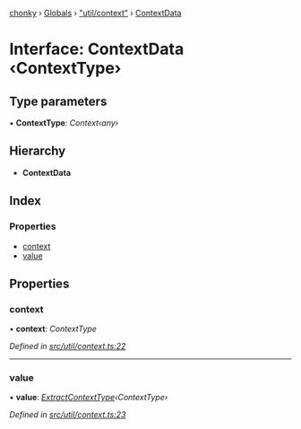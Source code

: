 [chonky](../README.md) › [Globals](../globals.md) › ["util/context"](../modules/_util_context_.md) › [ContextData](_util_context_.contextdata.md)

# Interface: ContextData ‹**ContextType**›

## Type parameters

▪ **ContextType**: *Context‹any›*

## Hierarchy

* **ContextData**

## Index

### Properties

* [context](_util_context_.contextdata.md#context)
* [value](_util_context_.contextdata.md#value)

## Properties

###  context

• **context**: *ContextType*

*Defined in [src/util/context.ts:22](https://github.com/TimboKZ/Chonky/blob/3d6eae9/src/util/context.ts#L22)*

___

###  value

• **value**: *[ExtractContextType](../modules/_util_context_.md#extractcontexttype)‹ContextType›*

*Defined in [src/util/context.ts:23](https://github.com/TimboKZ/Chonky/blob/3d6eae9/src/util/context.ts#L23)*
